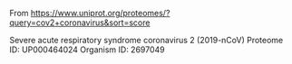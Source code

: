 
From https://www.uniprot.org/proteomes/?query=cov2+coronavirus&sort=score

Severe acute respiratory syndrome coronavirus 2 (2019-nCoV)
Proteome ID: UP000464024
Organism ID: 2697049

